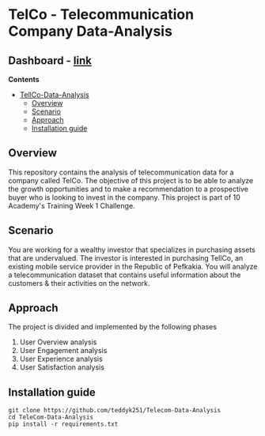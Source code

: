 # TelCo - Telecommunication Company Data-Analysis

## Dashboard - [link](https://telco-analysis.herokuapp.com/)


**Contents**

- [TellCo-Data-Analysis](#TellCo-Data-Analysis)
  - [Overview](#overview)
  - [Scenario](#scenario)
  - [Approach](#approach)
  - [Installation guide](#installation-guide)

## Overview
This repository contains the analysis of telecommunication data for a company called TelCo. The objective of this project is to be able to analyze the growth opportunities and to make a recommendation to a prospective buyer who is looking to invest in the company. This project is part of 10 Academy's Training Week 1 Challenge. 

## Scenario
You are working for a wealthy investor that specializes in purchasing assets that are undervalued. The investor is interested in purchasing TellCo, an existing mobile service provider in the Republic of Pefkakia. You will analyze a telecommunication dataset that contains useful information about the customers & their activities on the network.

## Approach
The project is divided and implemented by the following phases
1. User Overview analysis
2. User Engagement analysis
3. User Experience analysis
4. User Satisfaction analysis



## Installation guide
```
git clone https://github.com/teddyk251/Telecom-Data-Analysis
cd TeleCom-Data-Analysis
pip install -r requirements.txt
```
